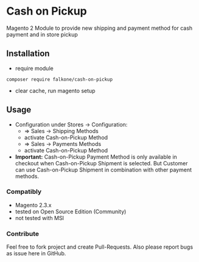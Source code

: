 # Cash on Pickup
Magento 2 Module to provide new shipping and payment method for cash payment and in store pickup

## Installation

* require module
```
composer require falkone/cash-on-pickup
```
* clear cache, run magento setup

## Usage
* Configuration under Stores -> Configuration: 
  *  => Sales -> Shipping Methods
    * activate Cash-on-Pickup Method
  *  => Sales -> Payments Methods
    * activate Cash-on-Pickup Method
* **Important:** Cash-on-Pickup Payment Method is only available in checkout when Cash-on-Pickup Shipment is selected. 
But Customer can use Cash-on-Pickup Shipment in combination with other payment methods.

### Compatibly
* Magento 2.3.x
* tested on Open Source Edition (Community)
* not tested with MSI

### Contribute
 Feel free to fork project and create Pull-Requests. 
                                                 Also please report bugs as issue here in GitHub.